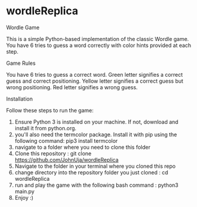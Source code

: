 # wordleReplica


Wordle Game

This is a simple Python-based implementation of the classic Wordle game. You have 6 tries to guess a word correctly with color hints provided at each step.

Game Rules

You have 6 tries to guess a correct word.
Green letter signifies a correct guess and correct positioning.
Yellow letter signifies a correct guess but wrong positioning.
Red letter signifies a wrong guess.

Installation

Follow these steps to run the game:
1) Ensure Python 3 is installed on your machine. If not, download and install it from python.org.
3) you'll also need the termcolor package. Install it with pip using the following command: pip3 install termcolor
4) navigate to a folder where you need to clone this folder
5) Clone this repository : git clone https://github.com/JohnUja/wordleReplica
6) Navigate to the folder in your terminal where you cloned this repo 
7) change directory into the repository folder you just cloned : cd wordleReplica
8) run and play the game with  the following bash command : python3 main.py
9) Enjoy :)


